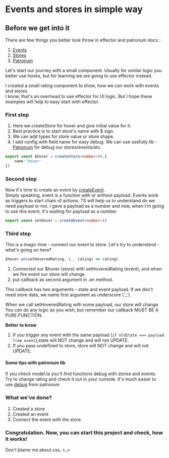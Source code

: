 # Events and stores in simple way

## Before we get into it

There are few things you better look throw in effector and patronum docs :

1) [Events](https://effector.dev/docs/api/effector/event)  
2) [Stores](https://effector.dev/docs/api/effector/store)   
3) [Patronum](https://github.com/effector/patronum)

Let's start our journey with a small component.
Usually for similar logic you better use hooks, but for learning we are going to use effector instead.

I created a small rating component to show, how we can work with events and stores.   
I know, that's an overhead to use effector for UI logic. But I hope these examples will help to easy start with effector. 

### First step

1) Here we createStore for hover and give initial value for it.
2) Best practice is to start store's name with  $ sign.
3) We can add types for store value or store shape.
4) I add config with field name for easy debug. We can use usefully lib - [Patronum](https://github.com/effector/patronum)  for debug our stores/events/etc.


```ts
export const $hover = createStore<number>(0,{
    name:'hover'
})
```

### Second step

Now it's time to create an event by [createEvent](https://effector.dev/docs/api/effector/createEvent).   
Simply speaking, event is a function with or without payload. Events work as triggers to start chain of actions.
TS will help us to understand do we need payload or not. I gave a payload as a number and now, when I'm going to use
this event, it's waiting for payload as a number.

```ts
export const setHover = createEvent<number>()

```

### Third step
This is a magic time - connect our event to store.
Let's try to understand - what's going on here?

```ts
$hover.on(setHoveredRating, (_, rating) => rating)
```

1) Connected our $hover (store) with setHoveredRating (event), and when we fire event our store will change.
2) put callback as second argument in .on method.

This callback has two arguments - state and event payload. If we don't need store data, we name first argument as
underscore ('_')

When we call setHoveredRating with some payload, our store will change. You can do any logic as you wish, but remember
our callback MUST BE A PURE FUNCTION.

**Better to know**

1) If you trigger any event with the same payload (``if oldState === payload from event``),state will NOT change and
   will
   not UPDATE.
2) If you pass undefined to store, store will NOT change and will not UPDATE.

#### Some tips with patronum lib

If you check model.ts you'll find functions debug with stores and events. Try to change rating and check it out in your
console.
It's much easier to use [debug](https://github.com/effector/patronum/tree/main/src/debug) from patronum

### What we've done?

1) Created a store
2) Created an event
3) Connect the event with the store.

### Congratulation. Now, you can start this project and check, how it works!

Don't blame me about css, >_<


